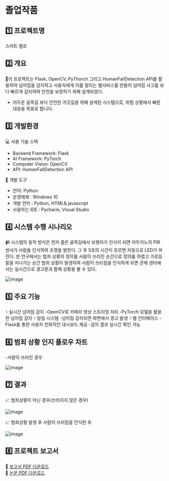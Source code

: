 # 졸업작품
## 1️⃣ 프로젝트명  
스마트 램프

## 2️⃣ 개요
📝이 프로젝트는 Flask, OpenCV, PyThorch 그리고 HumanFallDetection APi를 활용하여 넘어짐을 감지하고 사용자에게 이를 알리는 웹서비스를 만들어 넘어짐 사고를 보다 빠르게 감지하여 안전을 보장하기 위해 설계되었다.

- 어두운 골목길 보다 안전한 귀갓길을 위해 설계된 시스템으로, 위험 상황에서 빠른 대응을 목표로 합니다.


## 3️⃣ 개발환경

💻 사용 기술 스택
- Backend Framework: Flask <br> 
- AI Framework: PyTorch <br>
- Computer Vision: OpenCV <br>
- API: HumanFallDetection API <br>

🔧 개발 도구
- 언어: Python 
- 운영체제 : Windows 10
- 개발 언어 : Python, HTML& javascript
- 사용하는 IDE : Pycharm, Visual Studio

## 4️⃣ 시스템 수행 시나리오
📹 시스템의 동작 방식은 먼저 좁은 골목길에서 보행자가 인식이 되면 아두이노의 PIR 센서가 사람을 인식하여 조명을 밝힌다. 그 후 5초의 시간이 흐르면 자동으로 LED가 꺼진다.
본 연구에서는 범죄 상황의 정의를 사람이 쓰러진 순간으로 정의를 하였고 가로등 밑을 지나가는 순간 범죄 상황이 발생하여 사람이 쓰러짐을 인식하게 되면 관제 센터에서는 실시간으로 경고문과 함께 상황을 볼 수 있다.

 ![image](https://github.com/user-attachments/assets/733fa327-890a-4db4-8ec3-804bcde1bbf2)

## 5️⃣ 주요 기능
✨실시간 넘어짐 감지
  -OpenCV로 카메라 영상 스트리밍 처리
  -PyTorch 모델을 활용한 넘어짐 감지
✨알림 시스템
  -넘어짐 감지되면 화면에서 경고 발생
✨웹 인터페이스
  -Flask를 통한 사용자 친화적인 대시보드 제공
  -감지 결과 실시간 확인 가능 

## 6️⃣ 범죄 상황 인지 플로우 차트

   -사람이 쓰러진 경우
   
   ![image](https://github.com/user-attachments/assets/d9a2a83a-7bcf-406d-9392-bb35d3e9e37e)


## 7️⃣ 결과

   📈 범죄상황이 아닌 경우(쓰러지지 않은 경우)
   
![image](https://github.com/user-attachments/assets/c1759172-f744-4d47-98ca-db0173ca5e62)



   📈 범죄상황 발생 후 사람이 쓰러짐을 인식한 후

  ![image](https://github.com/user-attachments/assets/0c4dca0d-2415-442b-a3b0-6a33649f1353)

## 8️⃣ 프로젝트 보고서 
📘 [보고서 PDF 다운로드](./Smart%20Lamp%20최종보고서.pdf) <br>
📘 [논문 PDF 다운로드](./졸업논문.pdf)


